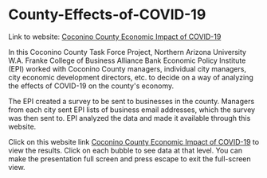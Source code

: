 # County-Effects-of-COVID-19

Link to website: [Coconino County Economic Impact of COVID-19](https://dianess.github.io/County-Effects-of-COVID/)

In this Coconino County Task Force Project, Northern Arizona University W.A. Franke College of Business Alliance Bank Economic Policy Institute (EPI) worked with Coconino County managers, individual city managers, city economic development directors, etc. to decide on a way of analyzing the effects of COVID-19 on the county's economy.

The EPI created a survey to be sent to businesses in the county. Managers from each city sent EPI lists of business email addresses, which the survey was then sent to. EPI analyzed the data and made it available through this website.

Click on this website link [Coconino County Economic Impact of COVID-19](https://dianess.github.io/County-Effects-of-COVID/) to view the results. Click on each bubble to see data at that level. You can make the presentation full screen and press escape to exit the full-screen view.
